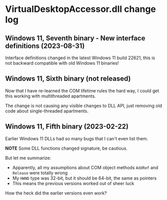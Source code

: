 # VirtualDesktopAccessor.dll change log

## Windows 11, Seventh binary - New interface definitions (2023-08-31)

Interface definitions changed in the latest Windows 11 build 22621, this is not
backward compatible with old Windows 11 binaries! 

## Windows 11, Sixth binary (not released)

Now that I have re-learned the COM lifetime rules the hard way, I could get this working with multithreaded apartments.

The change is not causing any visible changes to DLL API, just removing old code about single-threaded apartments.


## Windows 11, Fifth binary (2023-02-22)

Earlier Windows 11 DLLs had so many bugs that I can't even list them. 

**NOTE** Some DLL functions changed signature, be cautious.

But let me summarize:

* Apparently, all my assumptions about COM object methods `AddRef` and `Release` were totally wrong
* My `HWND` type was 32-bit, but it should be 64-bit, the same as pointers
* This means the previous versions worked out of sheer luck

How the heck did the earlier versions even work? 